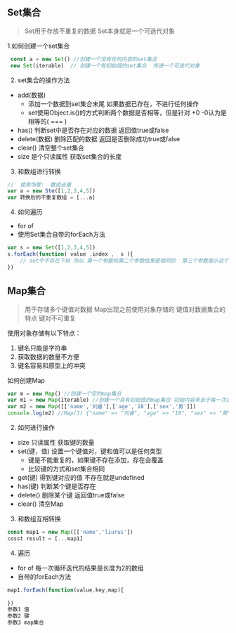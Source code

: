 ## Set集合
>Set用于存放不重复的数据
>Set本身就是一个可迭代对象

1.如何创建一个set集合
```js
 const a = new Set() //创建一个没有任何内容的set集合
 new Set(iterable)  // 创建一个有初始值的set集合  传递一个可迭代对象
 ```

2. set集合的操作方法
- add(数据)  
  - 添加一个数据到set集合末尾 如果数据已存在，不进行任何操作
  - set使用Object.is()的方式判断两个数据是否相等，但是针对 +0  -0认为是相等的( === )
- has()  判断set中是否存在对应的数据  返回值true或false
- delete(数据)  删除匹配的数据 返回是否删除成功true或false
- clear()  清空整个set集合
- size  是个只读属性 获取set集合的长度
 
3. 和数组进行转换
```js
//  使用场景:  数组去重
var a = new Ste([1,2,3,4,5])
var 转换后的不重复数组 = [...a]
```

4. 如何遍历
- for of
- 使用Set集合自带的forEach方法
```js
var s = new Set([1,2,3,4,5])
s.forEach(function( value ,index ,  s ){
    // set中不存在下标 所以 第一个参数和第二个参数结果是相同的  第三个参数表示这个集合
})
```

## Map集合
>用于存储多个键值对数据 Map出现之前使用对象存储的
>键值对数据集合的特点  键对不可重复

使用对象存储有以下特点：
1. 键名只能是字符串
2. 获取数据的数量不方便
3. 键名容易和原型上的冲突

如何创建Map
```js
var m = new Map() //创建一个空的map集合
var m1 = new Map(iterable) //创建一个具有初始值的map集合 初始内容来自于每一次迭代的结果 但是每一次迭代的结果必须是长度为2的数组，第一个值是键名 ，第二个值是值
var m2 = new Map([['name','刘睿'],['age','18'],['sex','男']])
console.log(m2) //Map(3) {"name" => "刘睿", "age" => "18", "sex" => "男"}
```

2. 如何进行操作
- size  只读属性 获取键的数量
- set(键，值)  设置一个键值对，键和值可以是任何类型
  - 键是不能重复的，如果键不存在添加，存在会覆盖
  - 比较键的方式和set集合相同
- get(键) 得到键对应的值  不存在就是undefined
- has(键) 判断某个键是否存在 
- delete() 删除某个键 返回值true或false
- clear()  清空Map

3. 和数组互相转换
```js
const map1 = new Map([['name','liurui'])
cosst result = [...map1]
```

4. 遍历
- for of 每一次循环迭代的结果是长度为2的数组
- 自带的forEach方法
```js
map1.forEach(function(value,key,map){
 
})
参数1 值
参数2 键
参数3 map集合
```

